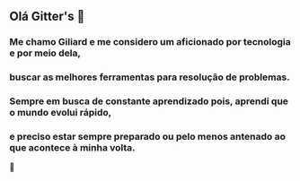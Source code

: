 ## Olá Gitter's 👋

### Me chamo Giliard e me considero um aficionado por tecnologia e por meio dela,
### buscar as melhores ferramentas para resolução de problemas.

### Sempre em busca de constante aprendizado pois, aprendi que o mundo evolui rápido,
### e preciso estar sempre preparado ou pelo menos antenado ao que acontece à minha volta.

🔭


<!--
**Gil-2130/Gil-2130** is a ✨ _special_ ✨ repository because its `README.md` (this file) appears on your GitHub profile.

Here are some ideas to get you started:

- 🔭 Atualmente trabalhando em projetos
- 🌱 I’m currently learning ...
- 👯 I’m looking to collaborate on ...
- 🤔 I’m looking for help with ...
- 💬 Ask me about ...
- 📫 How to reach me: ...
- 😄 Pronouns: ...
- ⚡ Fun fact: ...
-->
